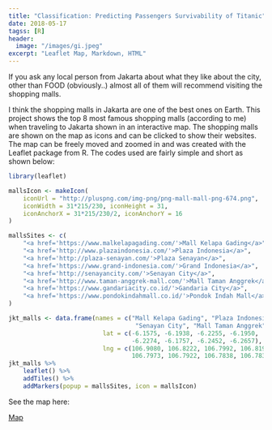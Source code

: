 ```yaml
---
title: "Classification: Predicting Passengers Survivability of Titanic"
date: 2018-05-17
tagss: [R]
header:
  image: "/images/gi.jpeg"
excerpt: "Leaflet Map, Markdown, HTML"
---
```


If you ask any local person from Jakarta about what they like about the city, other than FOOD (obviously..) almost all of them will recommend visiting the shopping malls.

I think the shopping malls in Jakarta are one of the best ones on Earth. This project shows the top 8 most famous shopping malls (according to me) when traveling to Jakarta shown in an interactive map. The shopping malls are shown on the map as icons and can be clicked to show their websites. The map can be freely moved and zoomed in and was created with the Leaflet package from R. The codes used are fairly simple and short as shown below:

```r
library(leaflet)

mallsIcon <- makeIcon(
    iconUrl = "http://pluspng.com/img-png/png-mall-mall-png-674.png",
    iconWidth = 31*215/230, iconHeight = 31,
    iconAnchorX = 31*215/230/2, iconAnchorY = 16
)

mallsSites <- c(
    "<a href='https://www.malkelapagading.com/'>Mall Kelapa Gading</a>",
    "<a href='http://www.plazaindonesia.com/'>Plaza Indonesia</a>",
    "<a href='http://plaza-senayan.com/'>Plaza Senayan</a>",
    "<a href='https://www.grand-indonesia.com/'>Grand Indonesia</a>",
    "<a href='http://senayancity.com/'>Senayan City</a>",
    "<a href='http://www.taman-anggrek-mall.com/'>Mall Taman Anggrek</a>",
    "<a href='https://www.gandariacity.co.id/'>Gandaria City</a>",
    "<a href='https://www.pondokindahmall.co.id/'>Pondok Indah Mall</a>"
)

jkt_malls <- data.frame(names = c("Mall Kelapa Gading", "Plaza Indonesia", "Plaza Senayan", "Grand Indonesia",
                                   "Senayan City", "Mall Taman Anggrek", "Gandaria City", "Pondok Indah Mall"),
                          lat = c(-6.1575, -6.1938, -6.2255, -6.1950,
                                  -6.2274, -6.1757, -6.2452, -6.2657),
                          lng = c(106.9080, 106.8222, 106.7992, 106.8198,
                                  106.7973, 106.7922, 106.7838, 106.7831))
jkt_malls %>%
    leaflet() %>%
    addTiles() %>%
    addMarkers(popup = mallsSites, icon = mallsIcon)
```

See the map here:

[Map](https://rpubs.com/adrianromano/390195)

